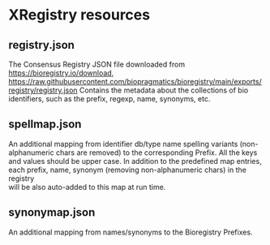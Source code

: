 # XRegistry resources

## registry.json
The Consensus Registry JSON file downloaded from https://bioregistry.io/download,   
https://raw.githubusercontent.com/biopragmatics/bioregistry/main/exports/registry/registry.json 
Contains the metadata about the collections of bio identifiers, such as the prefix, regexp, name, synonyms, etc.

## spellmap.json
An additional mapping from identifier db/type name spelling variants
(non-alphanumeric chars are removed) to the corresponding Prefix.
All the keys and values should be upper case. In addition to the predefined map entries,
each prefix, name, synonym (removing non-alphanumeric chars) in the registry  
will be also auto-added to this map at run time.

## synonymap.json
An additional mapping from names/synonyms to the Bioregistry Prefixes.
